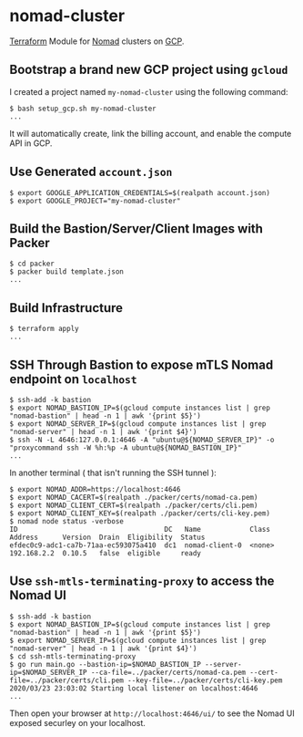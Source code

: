 # nomad-cluster

[Terraform](https://www.terraform.io/) Module for [Nomad](https://nomadproject.io/) clusters on [GCP](https://cloud.google.com/).

## Bootstrap a brand new GCP project using `gcloud`

I created a project named `my-nomad-cluster` using the following command:

```console
$ bash setup_gcp.sh my-nomad-cluster
...
```

It will automatically create, link the billing account, and enable the compute API in GCP.

## Use Generated `account.json`

```console
$ export GOOGLE_APPLICATION_CREDENTIALS=$(realpath account.json)
$ export GOOGLE_PROJECT="my-nomad-cluster"
```

## Build the Bastion/Server/Client Images with Packer

```console
$ cd packer
$ packer build template.json
...
```

## Build Infrastructure

```consoel
$ terraform apply
...
```

## SSH Through Bastion to expose mTLS Nomad endpoint on `localhost`

```console
$ ssh-add -k bastion
$ export NOMAD_BASTION_IP=$(gcloud compute instances list | grep "nomad-bastion" | head -n 1 | awk '{print $5}')
$ export NOMAD_SERVER_IP=$(gcloud compute instances list | grep "nomad-server" | head -n 1 | awk '{print $4}')
$ ssh -N -L 4646:127.0.0.1:4646 -A "ubuntu@${NOMAD_SERVER_IP}" -o "proxycommand ssh -W %h:%p -A ubuntu@${NOMAD_BASTION_IP}"
...
```

In another terminal ( that isn't running the SSH tunnel ):

```console
$ export NOMAD_ADDR=https://localhost:4646
$ export NOMAD_CACERT=$(realpath ./packer/certs/nomad-ca.pem)
$ export NOMAD_CLIENT_CERT=$(realpath ./packer/certs/cli.pem)
$ export NOMAD_CLIENT_KEY=$(realpath ./packer/certs/cli-key.pem)
$ nomad node status -verbose
ID                                    DC   Name            Class   Address      Version  Drain  Eligibility  Status
efdec0c9-adc1-ca7b-71aa-ec593075a410  dc1  nomad-client-0  <none>  192.168.2.2  0.10.5   false  eligible     ready
```

## Use `ssh-mtls-terminating-proxy` to access the Nomad UI

```console
$ ssh-add -k bastion
$ export NOMAD_BASTION_IP=$(gcloud compute instances list | grep "nomad-bastion" | head -n 1 | awk '{print $5}')
$ export NOMAD_SERVER_IP=$(gcloud compute instances list | grep "nomad-server" | head -n 1 | awk '{print $4}')
$ cd ssh-mtls-terminating-proxy
$ go run main.go --bastion-ip=$NOMAD_BASTION_IP --server-ip=$NOMAD_SERVER_IP --ca-file=../packer/certs/nomad-ca.pem --cert-file=../packer/certs/cli.pem --key-file=../packer/certs/cli-key.pem
2020/03/23 23:03:02 Starting local listener on localhost:4646
...
```

Then open your browser at `http://localhost:4646/ui/` to see the Nomad UI exposed securley on your localhost.

